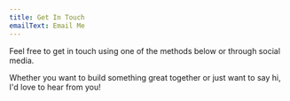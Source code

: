 ```yaml
---
title: Get In Touch
emailText: Email Me
---
```


Feel free to get in touch using one of the methods below or through social media.

Whether you want to build something great together or just want to say hi, I'd love to hear from you!
